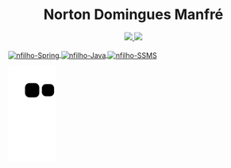  <div align= center>
 <h1> Norton Domingues Manfré </h1>
</div>
<div align="center">
  <a href="https://github.com/nortonmanfrejr">
  <img height="160em" src="https://github-readme-stats.vercel.app/api?username=nortonmanfrejr&show_icons=true&theme=maroongold&include_all_commits=true&count_private=true"/>
    
    
  <img height="160em" src="https://github-readme-stats.vercel.app/api/top-langs/?username=nortonmanfrejr&theme=maroongold"/>
</div>
  
  <div style="display: inline_block"><br>
  <img align="center" alt="nfilho-Spring" height="40" width="100" src="https://img.shields.io/badge/Spring-6DB33F?style=for-the-badge&logo=spring&logoColor=white">         <img align="center" alt="nfilho-Java" height="40" width="100" src="https://img.shields.io/badge/Java-ED8B00?style=for-the-badge&logo=java&logoColor=white">
  <img align="center" alt="nfilho-SSMS" height="40" width="100" src="https://img.shields.io/badge/Microsoft%20SQL%20Server-CC2927?style=for-the-badge&logo=microsoft%20sql%20server&logoColor=white">
 </div>
  
  
  
  ![Snake animation](https://github.com/nortonmanfrejr/nortonmanfrejr/blob/output/github-contribution-grid-snake.svg)
